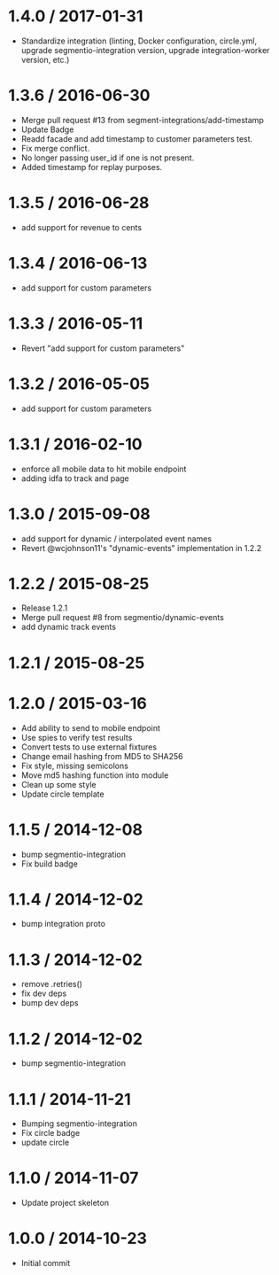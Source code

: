 
1.4.0 / 2017-01-31
==================

  * Standardize integration (linting, Docker configuration, circle.yml, upgrade
segmentio-integration version, upgrade integration-worker version, etc.)


1.3.6 / 2016-06-30
==================

  * Merge pull request #13 from segment-integrations/add-timestamp
  * Update Badge
  * Readd facade and add timestamp to customer parameters test.
  * Fix merge conflict.
  * No longer passing user_id if one is not present.
  * Added timestamp for replay purposes.

1.3.5 / 2016-06-28
==================

  * add support for revenue to cents

1.3.4 / 2016-06-13
==================

  * add support for custom parameters

1.3.3 / 2016-05-11
==================

  * Revert "add support for custom parameters"

1.3.2 / 2016-05-05
==================

  * add support for custom parameters

1.3.1 / 2016-02-10
==================

  * enforce all mobile data to hit mobile endpoint
  * adding idfa to track and page

1.3.0 / 2015-09-08
==================

  * add support for dynamic / interpolated event names
  * Revert @wcjohnson11's "dynamic-events" implementation in 1.2.2

1.2.2 / 2015-08-25
==================

  * Release 1.2.1
  * Merge pull request #8 from segmentio/dynamic-events
  * add dynamic track events

1.2.1 / 2015-08-25
==================



1.2.0 / 2015-03-16
==================

  * Add ability to send to mobile endpoint
  * Use spies to verify test results
  * Convert tests to use external fixtures
  * Change email hashing from MD5 to SHA256
  * Fix style, missing semicolons
  * Move md5 hashing function into module
  * Clean up some style
  * Update circle template

1.1.5 / 2014-12-08
==================

 * bump segmentio-integration
 * Fix build badge

1.1.4 / 2014-12-02
==================

 * bump integration proto

1.1.3 / 2014-12-02
==================

 * remove .retries()
 * fix dev deps
 * bump dev deps

1.1.2 / 2014-12-02
==================

 * bump segmentio-integration

1.1.1 / 2014-11-21
==================

 * Bumping segmentio-integration
 * Fix circle badge
 * update circle

1.1.0 / 2014-11-07
==================

  * Update project skeleton

1.0.0 / 2014-10-23
==================

  * Initial commit
